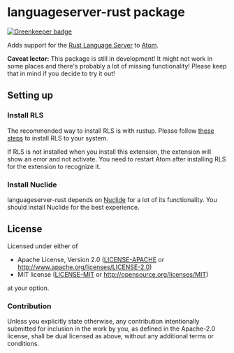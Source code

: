 # languageserver-rust package

[![Greenkeeper badge](https://badges.greenkeeper.io/aergonaut/languageserver-rust.svg)](https://greenkeeper.io/)

Adds support for the [Rust Language Server][1] to [Atom][2].

**Caveat lector:** This package is still in development! It might not work in
some places and there's probably a lot of missing functionality! Please keep
that in mind if you decide to try it out!

## Setting up

### Install RLS

The recommended way to install RLS is with rustup. Please follow
[these steps](https://github.com/rust-lang-nursery/rls#setup) to install RLS to
your system.

If RLS is not installed when you install this extension, the extension will show
an error and not activate. You need to restart Atom after installing RLS for the
extension to recognize it.

### Install Nuclide

languageserver-rust depends on [Nuclide][3] for a lot of its functionality. You
should install Nuclide for the best experience.

## License

Licensed under either of

*   Apache License, Version 2.0 ([LICENSE-APACHE](LICENSE-APACHE) or
    <http://www.apache.org/licenses/LICENSE-2.0>)
*   MIT license ([LICENSE-MIT](LICENSE-MIT) or
    <http://opensource.org/licenses/MIT>)

at your option.

### Contribution

Unless you explicitly state otherwise, any contribution intentionally submitted
for inclusion in the work by you, as defined in the Apache-2.0 license, shall be
dual licensed as above, without any additional terms or conditions.

[1]: https://github.com/rust-lang-nursery/rls
[2]: https://atom.io
[3]: https://nuclide.io
